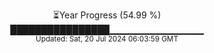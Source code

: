 <p align="center">
⏳Year Progress (54.99 %)<br>
████████████████▁▁▁▁▁▁▁▁▁▁▁▁▁▁ <br>
<sub>Updated: Sat, 20 Jul 2024 06:03:59 GMT</sub>
</p>

